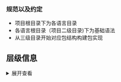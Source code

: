 ### 规范以及约定
- 项目根目录下为各语言目录
- 各语言根目录（项目二级目录)下为基础语法
- 从三级目录开始对应包结构构建包实现


## 层级信息
<details>
<summary>展开查看</summary>
<pre><code>.
.
├── Golang
│   ├── slice.go
│   ├── src
│   │   ├── bufio.go
│   │   ├── fmt.go
│   │   └── os.go
│   └── string.go
├── Java
│   ├── Lamdba.java
│   └── String.java
├── README.md
└── Shell
    └── date.sh
4 directories, 7 files
</code></pre>
</details>
